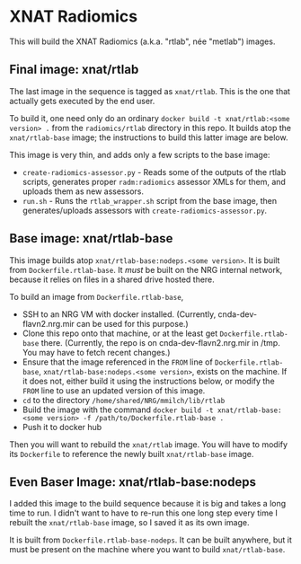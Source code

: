 # XNAT Radiomics

This will build the XNAT Radiomics (a.k.a. "rtlab", née "metlab") images.

## Final image: xnat/rtlab

The last image in the sequence is tagged as `xnat/rtlab`. This is the one that actually gets executed by the end user.

To build it, one need only do an ordinary `docker build -t xnat/rtlab:<some version> .` from the `radiomics/rtlab` directory in this repo. It builds atop the `xnat/rtlab-base` image; the instructions to build this latter image are below.

This image is very thin, and adds only a few scripts to the base image:
* `create-radiomics-assessor.py` - Reads some of the outputs of the rtlab scripts, generates proper `radm:radiomics` assessor XMLs for them, and uploads them as new assessors.
* `run.sh` - Runs the `rtlab_wrapper.sh` script from the base image, then generates/uploads assessors with `create-radiomics-assessor.py`.

## Base image: xnat/rtlab-base

This image builds atop `xnat/rtlab-base:nodeps.<some version>`. It is built from `Dockerfile.rtlab-base`. It *must* be built on the NRG internal network, because it relies on files in a shared drive hosted there.

To build an image from `Dockerfile.rtlab-base`,

* SSH to an NRG VM with docker installed. (Currently, cnda-dev-flavn2.nrg.mir can be used for this purpose.)
* Clone this repo onto that machine, or at the least get `Dockerfile.rtlab-base` there. (Currently, the repo is on cnda-dev-flavn2.nrg.mir in /tmp. You may have to fetch recent changes.)
* Ensure that the image referenced in the `FROM` line of `Dockerfile.rtlab-base`, `xnat/rtlab-base:nodeps.<some version>`, exists on the machine. If it does not, either build it using the instructions below, or modify the `FROM` line to use an updated version of this image.
* `cd` to the directory `/home/shared/NRG/mmilch/lib/rtlab`
* Build the image with the command `docker build -t xnat/rtlab-base:<some version> -f /path/to/Dockerfile.rtlab-base .`
* Push it to docker hub

Then you will want to rebuild the `xnat/rtlab` image. You will have to modify its `Dockerfile` to reference the newly built `xnat/rtlab-base` image.

## Even Baser Image: xnat/rtlab-base:nodeps

I added this image to the build sequence because it is big and takes a long time to run. I didn't want to have to re-run this one long step every time I rebuilt the `xnat/rtlab-base` image, so I saved it as its own image.

It is built from `Dockerfile.rtlab-base-nodeps`. It can be built anywhere, but it must be present on the machine where you want to build `xnat/rtlab-base`.
